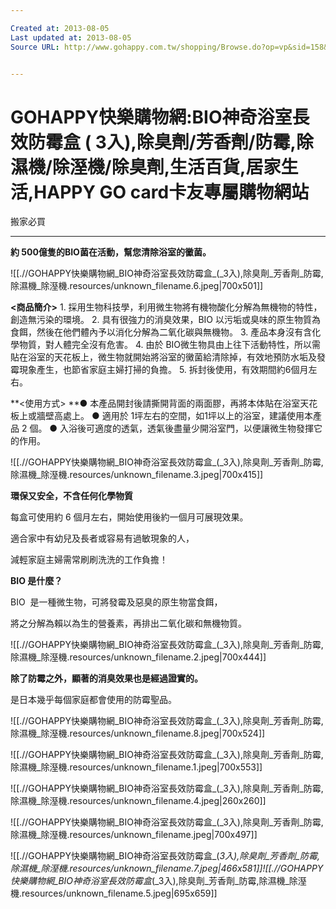 ```yaml
---

Created at: 2013-08-05
Last updated at: 2013-08-05
Source URL: http://www.gohappy.com.tw/shopping/Browse.do?op=vp&sid=158&cid=29113&pid=2358478


---
```


# GOHAPPY快樂購物網:BIO神奇浴室長效防霉盒 ( 3入),除臭劑/芳香劑/防霉,除濕機/除溼機/除臭劑,生活百貨,居家生活,HAPPY GO card卡友專屬購物網站


搬家必買

* * *

**約 500億隻的BIO菌在活動，幫您清除浴室的黴菌。**

![[.//GOHAPPY快樂購物網_BIO神奇浴室長效防霉盒_(_3入),除臭劑_芳香劑_防霉,除濕機_除溼機.resources/unknown_filename.6.jpeg\|700x501]]

 **<商品簡介>**
1\. 採用生物科技學，利用微生物將有機物酸化分解為無機物的特性，創造無污染的環境。
2\. 具有很強力的消臭效果，BIO 以污垢或臭味的原生物質為食餌，然後在他們體內予以消化分解為二氧化碳與無機物。
3\. 產品本身沒有含化學物質，對人體完全沒有危害。
4\. 由於 BIO微生物具由上往下活動特性，所以需貼在浴室的天花板上，微生物就開始將浴室的黴菌給清除掉，有效地預防水垢及發霉現象產生，也節省家庭主婦打掃的負擔。
5\. 拆封後使用，有效期間約6個月左右。

**<使用方式>
**● 本產品開封後請撕開背面的兩面膠，再將本体貼在浴室天花板上或牆壁高處上。
● 適用於 1坪左右的空間，如1坪以上的浴室，建議使用本產品 2 個。
● 入浴後可適度的透氣，透氣後盡量少開浴室門，以便讓微生物發揮它的作用。

![[.//GOHAPPY快樂購物網_BIO神奇浴室長效防霉盒_(_3入),除臭劑_芳香劑_防霉,除濕機_除溼機.resources/unknown_filename.3.jpeg\|700x415]]

**環保又安全，不含任何化學物質**

每盒可使用約 6 個月左右，開始使用後約一個月可展現效果。

適合家中有幼兒及長者或容易有過敏現象的人，

減輕家庭主婦需常刷刷洗洗的工作負擔！

**BIO 是什麼？**

BIO  是一種微生物，可將發霉及惡臭的原生物當食餌，

將之分解為賴以為生的營養素，再排出二氧化碳和無機物質。

![[.//GOHAPPY快樂購物網_BIO神奇浴室長效防霉盒_(_3入),除臭劑_芳香劑_防霉,除濕機_除溼機.resources/unknown_filename.2.jpeg\|700x444]]

**除了防霉之外，顯著的消臭效果也是經過證實的。**

是日本幾乎每個家庭都會使用的防霉聖品。
 

![[.//GOHAPPY快樂購物網_BIO神奇浴室長效防霉盒_(_3入),除臭劑_芳香劑_防霉,除濕機_除溼機.resources/unknown_filename.8.jpeg\|700x524]]

![[.//GOHAPPY快樂購物網_BIO神奇浴室長效防霉盒_(_3入),除臭劑_芳香劑_防霉,除濕機_除溼機.resources/unknown_filename.1.jpeg\|700x553]]

![[.//GOHAPPY快樂購物網_BIO神奇浴室長效防霉盒_(_3入),除臭劑_芳香劑_防霉,除濕機_除溼機.resources/unknown_filename.4.jpeg\|260x260]]

![[.//GOHAPPY快樂購物網_BIO神奇浴室長效防霉盒_(_3入),除臭劑_芳香劑_防霉,除濕機_除溼機.resources/unknown_filename.jpeg\|700x497]]  

![[.//GOHAPPY快樂購物網_BIO神奇浴室長效防霉盒_(_3入),除臭劑_芳香劑_防霉,除濕機_除溼機.resources/unknown_filename.7.jpeg\|466x581]]![[.//GOHAPPY快樂購物網_BIO神奇浴室長效防霉盒_(_3入),除臭劑_芳香劑_防霉,除濕機_除溼機.resources/unknown_filename.5.jpeg\|695x659]]

